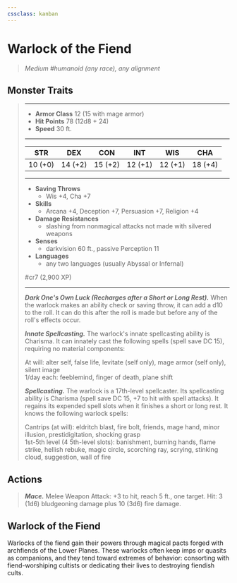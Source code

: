 ```yaml
---
cssclass: kanban
---
```


# Warlock of the Fiend
>*Medium #humanoid (any race), any alignment*
## Monster Traits
>___
>- **Armor Class** 12 (15 with mage armor)
>- **Hit Points** 78 (12d8 + 24)
>- **Speed** 30 ft.
>___
>|STR|DEX|CON|INT|WIS|CHA|
>|:---:|:---:|:---:|:---:|:---:|:---:|
>|10 (+0)|14 (+2)|15 (+2)|12 (+1)|12 (+1)|18 (+4)|
>___
>- **Saving Throws**
>	 - Wis +4, Cha +7
>- **Skills**
>	 - Arcana +4, Deception +7, Persuasion +7, Religion +4
>- **Damage Resistances**
>	 - slashing from nonmagical attacks not made with silvered weapons
>- **Senses**
>	 - darkvision 60 ft., passive Perception 11
>- **Languages**
>	 - any two languages (usually Abyssal or Infernal)
>
> #cr7 (2,900 XP)
>___
>***Dark One's Own Luck (Recharges after a Short or Long Rest).*** When the warlock makes an ability check or saving throw, it can add a d10 to the roll. It can do this after the roll is made but before any of the roll's effects occur.  
>
>***Innate Spellcasting.*** The warlock's innate spellcasting ability is Charisma. It can innately cast the following spells (spell save DC 15), requiring no material components:  
>
>At will: alter self, false life, levitate (self only), mage armor (self only), silent image  
>1/day each: feeblemind, finger of death, plane shift  
>
>
>***Spellcasting.*** The warlock is a 17th-level spellcaster. Its spellcasting ability is Charisma (spell save DC 15, +7 to hit with spell attacks). It regains its expended spell slots when it finishes a short or long rest. It knows the following warlock spells:  
>
>Cantrips (at will): eldritch blast, fire bolt, friends, mage hand, minor illusion, prestidigitation, shocking grasp  
>1st-5th level (4 5th-level slots): banishment, burning hands, flame strike, hellish rebuke, magic circle, scorching ray, scrying, stinking cloud, suggestion, wall of fire  
>
## Actions
>***Mace.*** Melee Weapon Attack: +3 to hit, reach 5 ft., one target. Hit: 3 (1d6) bludgeoning damage plus 10 (3d6) fire damage.
## Warlock of the Fiend
Warlocks of the fiend gain their powers through magical pacts forged with archfiends of the Lower Planes. These warlocks often keep imps or quasits as companions, and they tend toward extremes of behavior: consorting with fiend-worshiping cultists or dedicating their lives to destroying fiendish cults.